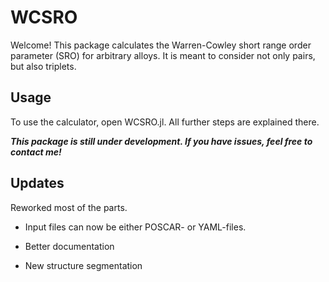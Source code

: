 # WCSRO

Welcome!
This package calculates the Warren-Cowley short range order parameter (SRO) for arbitrary alloys. It is meant to consider not only pairs, but also triplets.

## Usage

To use the calculator, open WCSRO.jl. All further steps are explained there.


*__This package is still under development. If you have issues, feel free to contact me!__*

## Updates

Reworked most of the parts.

* Input files can now be either POSCAR- or YAML-files.

* Better documentation

* New structure segmentation
